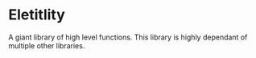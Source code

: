 # Eletitlity
 A giant library of high level functions. This library is highly dependant of multiple other libraries.
